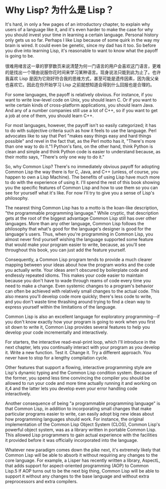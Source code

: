 # Why Lisp? 为什么是 Lisp？

It's hard, in only a few pages of an introductory chapter, to explain
why users of a language like it, and it's even harder to make the case
for why you should invest your time in learning a certain
language. Personal history only gets us so far. Perhaps I like Lisp
because of some quirk in the way my brain is wired. It could even be
genetic, since my dad has it too. So before you dive into learning
Lisp, it's reasonable to want to know what the payoff is going to be.

很难用绪言这一章的寥寥数页来说清楚为何一门语言的用户会喜欢这门语言，更难的是找出一个理由说服你花时间来学习某种语言。现身说法只能到此为止了。也许我喜欢
Lisp 是因为它刚好符合我的思维方式，甚至可能是遗传因素，因为我父亲也喜欢它。因此在你开始学习
Lisp 之前就想知道会得到什么回报也是合理的。

For some languages, the payoff is relatively obvious. For instance, if
you want to write low-level code on Unix, you should learn C. Or if
you want to write certain kinds of cross-platform applications, you
should learn Java. And any of a number companies still use a lot of
C++, so if you want to get a job at one of them, you should learn C++.

For most languages, however, the payoff isn't so easily categorized;
it has to do with subjective criteria such as how it feels to use the
language. Perl advocates like to say that Perl "makes easy things easy
and hard things possible" and revel in the fact that, as the Perl
motto has it, "There's more than one way to do it."1 Python's fans, on
the other hand, think Python is clean and simple and think Python code
is easier to understand because, as their motto says, "There's only
one way to do it."

So, why Common Lisp? There's no immediately obvious payoff for
adopting Common Lisp the way there is for C, Java, and C++ (unless, of
course, you happen to own a Lisp Machine). The benefits of using Lisp
have much more to do with the experience of using it. I'll spend the
rest of this book showing you the specific features of Common Lisp and
how to use them so you can see for yourself what it's like. For now
I'll try to give you a sense of Lisp's philosophy.

The nearest thing Common Lisp has to a motto is the koan-like
description, "the programmable programming language." While cryptic,
that description gets at the root of the biggest advantage Common Lisp
still has over other languages. More than any other language, Common
Lisp follows the philosophy that what's good for the language's
designer is good for the language's users. Thus, when you're
programming in Common Lisp, you almost never find yourself wishing the
language supported some feature that would make your program easier to
write, because, as you'll see throughout this book, you can just add
the feature yourself.

Consequently, a Common Lisp program tends to provide a much clearer
mapping between your ideas about how the program works and the code
you actually write. Your ideas aren't obscured by boilerplate code and
endlessly repeated idioms. This makes your code easier to maintain
because you don't have to wade through reams of code every time you
need to make a change. Even systemic changes to a program's behavior
can often be achieved with relatively small changes to the actual
code. This also means you'll develop code more quickly; there's less
code to write, and you don't waste time thrashing around trying to
find a clean way to express yourself within the limitations of the
language.

Common Lisp is also an excellent language for exploratory
programming--if you don't know exactly how your program is going to
work when you first sit down to write it, Common Lisp provides several
features to help you develop your code incrementally and
interactively.

For starters, the interactive read-eval-print loop, which I'll
introduce in the next chapter, lets you continually interact with your
program as you develop it. Write a new function. Test it. Change
it. Try a different approach. You never have to stop for a lengthy
compilation cycle.

Other features that support a flowing, interactive programming style
are Lisp's dynamic typing and the Common Lisp condition
system. Because of the former, you spend less time convincing the
compiler you should be allowed to run your code and more time actually
running it and working on it,4 and the latter lets you develop even
your error handling code interactively.

Another consequence of being "a programmable programming language" is
that Common Lisp, in addition to incorporating small changes that make
particular programs easier to write, can easily adopt big new ideas
about how programming languages should work. For instance, the
original implementation of the Common Lisp Object System (CLOS),
Common Lisp's powerful object system, was as a library written in
portable Common Lisp. This allowed Lisp programmers to gain actual
experience with the facilities it provided before it was officially
incorporated into the language.

Whatever new paradigm comes down the pike next, it's extremely likely
that Common Lisp will be able to absorb it without requiring any
changes to the core language. For example, a Lisper has recently
written a library, AspectL, that adds support for aspect-oriented
programming (AOP) to Common Lisp.5 If AOP turns out to be the next big
thing, Common Lisp will be able to support it without any changes to
the base language and without extra preprocessors and extra
compilers.
